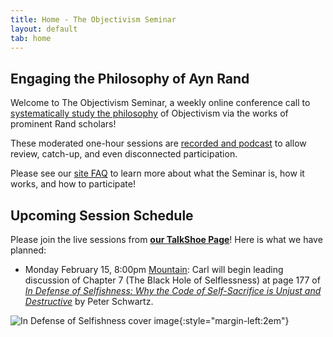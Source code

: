 ```yaml
---
title: Home - The Objectivism Seminar
layout: default
tab: home
---
```


Engaging the Philosophy of Ayn Rand
-----------------------------------
Welcome to The Objectivism Seminar, a weekly online conference call to
[systematically study the philosophy](/about "About the Objectivism Seminar")
of Objectivism via the works of prominent Rand scholars!

These moderated one-hour sessions are [recorded and podcast](/archives "Session Recording Archives")
to allow review, catch-up, and even disconnected participation.

Please see our [site FAQ](/faq "Frequently Asked Questions")
to learn more about what the Seminar is, how it works, and how to participate!

Upcoming Session Schedule
-------------------------
Please join the live sessions from
[**our TalkShoe Page**](http://www.talkshoe.com/talkshoe/web/talkCast.jsp?masterId=15215&amp;cmd=tc "The Objectivism Seminar at TalkShoe.com")!
Here is what we have planned:

* Monday February 15, 8:00pm
  [Mountain](http://wwp.greenwichmeantime.com/time-zone/usa/mountain-time/ "mountain time"):
  Carl will
  begin leading discussion of
  Chapter 7 (The Black Hole of Selflessness)
  at page 177
  of [_In Defense of Selfishness: Why the Code of Self-Sacrifice is Unjust
  and Destructive_](http://amzn.to/1GtD7Io "Amazon link") by Peter Schwartz.

![In Defense of Selfishness cover image](http://ecx.images-amazon.com/images/I/41Ub-Y3BEZL._SX327_BO1,204,203,200_.jpg){:style="margin-left:2em"}
